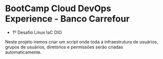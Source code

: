 # BootCamp Cloud DevOps Experience - Banco Carrefour
* 1º Desafio Linux IaC DIO

Neste projeto iremos criar um script onde toda a infraestrutura de usuários, grupos de usuários, diretórios e permissões serão criadas automaticamente.
